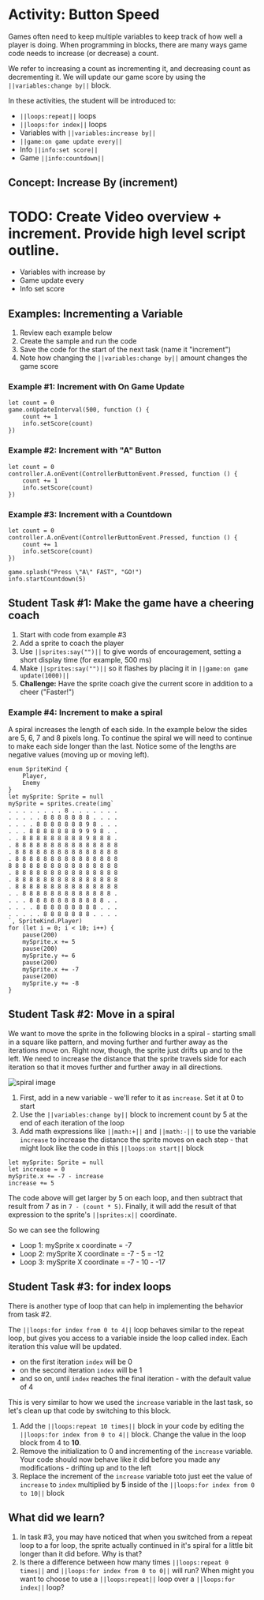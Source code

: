 # Activity: Button Speed   

Games often need to keep multiple variables to keep track of how well a player is doing. When programming in blocks, there are many ways game code needs to increase (or decrease) a count. 

We refer to increasing a count as incrementing it, and decreasing count as decrementing it. We will update our game score by using the  ``||variables:change by||`` block.

In these activities, the student will be introduced to:
* ``||loops:repeat||`` loops
* ``||loops:for index||`` loops
* Variables with ``||variables:increase by||``
* ``||game:on game update every||``
* Info ``||info:set score||``
* Game ``||info:countdown||``

## Concept: Increase By (increment)

# TODO: Create Video overview + increment.  Provide high level script outline.

* Variables with increase by  
* Game update every  
* Info set score  

## Examples: Incrementing a Variable 
1. Review each example below
2. Create the sample and run the code
3. Save the code for the start of the next task (name it "increment") 
4. Note how changing the ``||variables:change by||`` amount changes the game score  

### Example #1: Increment with On Game Update 

```blocks  
let count = 0
game.onUpdateInterval(500, function () {
    count += 1
    info.setScore(count)
})
```

### Example #2: Increment with "A" Button  

```blocks  
let count = 0
controller.A.onEvent(ControllerButtonEvent.Pressed, function () {
    count += 1
    info.setScore(count)
})
```  

### Example #3: Increment with a Countdown   

```blocks
let count = 0
controller.A.onEvent(ControllerButtonEvent.Pressed, function () {
    count += 1
    info.setScore(count)
})

game.splash("Press \"A\" FAST", "GO!")
info.startCountdown(5)
```

## Student Task #1: Make the game have a cheering coach

1. Start with code from example #3
2. Add a sprite to coach the player
3. Use ``||sprites:say("")||`` to give words of encouragement, setting a short display time (for example, 500 ms)
4. Make ``||sprites:say("")||`` so it flashes by placing it in ``||game:on game update(1000)||``
4. **Challenge:** Have the sprite coach give the current score in addition to a cheer ("Faster!")

### Example #4: Increment  to make a spiral

 A spiral increases the length of each side.  In the example below the sides are 5, 6, 7 and 8 pixels long.  To continue the spiral we will need to continue to make each side longer than the last.  Notice some of the lengths are negative values (moving up or moving left).

```blocks
enum SpriteKind {
    Player,
    Enemy
}
let mySprite: Sprite = null
mySprite = sprites.create(img`
. . . . . . . . 8 . . . . . . . 
. . . . . 8 8 8 8 8 8 8 . . . . 
. . . . 8 8 8 8 8 8 8 9 8 . . . 
. . . 8 8 8 8 8 8 8 9 9 9 8 . . 
. . 8 8 8 8 8 8 8 8 8 9 8 8 8 . 
. 8 8 8 8 8 8 8 8 8 8 8 8 8 8 8 
. 8 8 8 8 8 8 8 8 8 8 8 8 8 8 8 
. 8 8 8 8 8 8 8 8 8 8 8 8 8 8 8 
8 8 8 8 8 8 8 8 8 8 8 8 8 8 8 8 
. 8 8 8 8 8 8 8 8 8 8 8 8 8 8 8 
. 8 8 8 8 8 8 8 8 8 8 8 8 8 8 8 
. 8 8 8 8 8 8 8 8 8 8 8 8 8 8 8 
. . 8 8 8 8 8 8 8 8 8 8 8 8 8 . 
. . . 8 8 8 8 8 8 8 8 8 8 8 . . 
. . . . 8 8 8 8 8 8 8 8 8 . . . 
. . . . . 8 8 8 8 8 8 8 . . . . 
`, SpriteKind.Player)
for (let i = 0; i < 10; i++) {
    pause(200)
    mySprite.x += 5
    pause(200)
    mySprite.y += 6
    pause(200)
    mySprite.x += -7
    pause(200)
    mySprite.y += -8
}
```

## Student Task #2: Move in a spiral

We want to move the sprite in the following blocks in a spiral - starting small in a square like pattern, and moving further and further away as the iterations move on. Right now, though, the sprite just drifts up and to the left. We need to increase the distance that the sprite travels side for each iteration so that it moves further and further away in all directions.

![spiral image](/static/courses/csintro1/loops/spiral.png)

1. First, add in a new variable - we'll refer to it as `increase`. Set it at 0 to start
2. Use the ``||variables:change by||`` block to increment count by 5 at the end of each iteration of the loop
3. Add math expressions like ``||math:+||`` and ``||math:-||`` to use the variable `increase` to increase the distance the sprite moves on each step - that might look like the code in this ``||loops:on start||`` block

```blocks
let mySprite: Sprite = null
let increase = 0
mySprite.x += -7 - increase
increase += 5
```

The code above will get larger by 5 on each loop, and then subtract that result from 7 as in  `7 - (count * 5)`. Finally, it will add the result of that expression to the sprite's ``||sprites:x||`` coordinate.  

So we can see the following

* Loop 1: mySprite x coordinate = -7  
* Loop 2: mySprite X coordinate = -7 - 5 = -12  
* Loop 3: mySprite X coordinate = -7 - 10 - -17

## Student Task #3: for index loops
There is another type of loop that can help in implementing the behavior from task #2.

The ``||loops:for index from 0 to 4||`` loop behaves similar to the repeat loop, but gives you access to a variable inside the loop called index. Each iteration this value will be updated. 

* on the first iteration `index` will be 0
* on the second iteration `index` will be 1
* and so on, until `index` reaches the final iteration - with the default value of 4

This is very similar to how we used the `increase` variable in the last task, so let's clean up that code by switching to this block.

1. Add the ``||loops:repeat 10 times||`` block in your code by editing the ``||loops:for index from 0 to 4||`` block. Change the value in the loop block from 4 to **10**.  
2. Remove the initialization to 0 and incrementing of the `increase` variable. Your code should now behave like it did before you made any modifications - drifting up and to the left
3. Replace the increment of the `increase` variable toto just eet the value of `increase` to `index` multiplied by **5** inside of the  ``||loops:for index from 0 to 10||`` block

## What did we learn?

1. In task #3, you may have noticed that when you switched from a repeat loop to a for loop, the sprite actually continued in it's spiral for a little bit longer than it did before. Why is that? 
2. Is there a difference between how many times ``||loops:repeat 0 times||`` and ``||loops:for index from 0 to 0||`` will run? When might you want to choose to use a ``||loops:repeat||`` loop over a ``||loops:for index||`` loop?